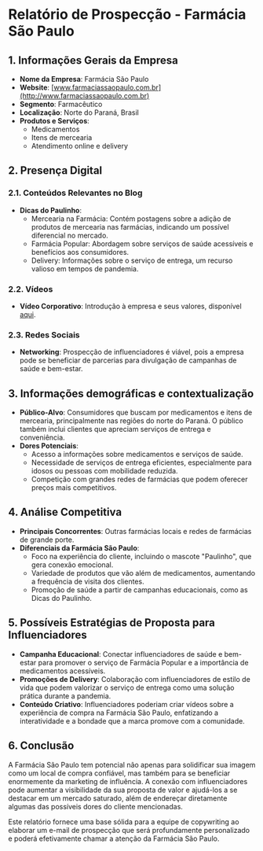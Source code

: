 # Relatório de Prospecção - Farmácia São Paulo

## 1. Informações Gerais da Empresa
- **Nome da Empresa**: Farmácia São Paulo
- **Website**: [www.farmaciassaopaulo.com.br](http://www.farmaciassaopaulo.com.br)
- **Segmento**: Farmacêutico
- **Localização**: Norte do Paraná, Brasil
- **Produtos e Serviços**:
  - Medicamentos
  - Itens de mercearia
  - Atendimento online e delivery

## 2. Presença Digital
### 2.1. Conteúdos Relevantes no Blog
- **Dicas do Paulinho**:
  - Mercearia na Farmácia: Contém postagens sobre a adição de produtos de mercearia nas farmácias, indicando um possível diferencial no mercado.
  - Farmácia Popular: Abordagem sobre serviços de saúde acessíveis e benefícios aos consumidores.
  - Delivery: Informações sobre o serviço de entrega, um recurso valioso em tempos de pandemia.

### 2.2. Vídeos
- **Vídeo Corporativo**: Introdução à empresa e seus valores, disponível [aqui](http://www.farmaciassaopaulo.com.br/assets/videos/video-fsp.mp4).

### 2.3. Redes Sociais
- **Networking**: Prospecção de influenciadores é viável, pois a empresa pode se beneficiar de parcerias para divulgação de campanhas de saúde e bem-estar.

## 3. Informações demográficas e contextualização
- **Público-Alvo**: Consumidores que buscam por medicamentos e itens de mercearia, principalmente nas regiões do norte do Paraná. O público também inclui clientes que apreciam serviços de entrega e conveniência.
- **Dores Potenciais**:
  - Acesso a informações sobre medicamentos e serviços de saúde.
  - Necessidade de serviços de entrega eficientes, especialmente para idosos ou pessoas com mobilidade reduzida.
  - Competição com grandes redes de farmácias que podem oferecer preços mais competitivos.

## 4. Análise Competitiva
- **Principais Concorrentes**: Outras farmácias locais e redes de farmácias de grande porte.
- **Diferenciais da Farmácia São Paulo**:
  - Foco na experiência do cliente, incluindo o mascote "Paulinho", que gera conexão emocional.
  - Variedade de produtos que vão além de medicamentos, aumentando a frequência de visita dos clientes.
  - Promoção de saúde a partir de campanhas educacionais, como as Dicas do Paulinho.

## 5. Possíveis Estratégias de Proposta para Influenciadores
- **Campanha Educacional**: Conectar influenciadores de saúde e bem-estar para promover o serviço de Farmácia Popular e a importância de medicamentos acessíveis.
- **Promoções de Delivery**: Colaboração com influenciadores de estilo de vida que podem valorizar o serviço de entrega como uma solução prática durante a pandemia.
- **Conteúdo Criativo**: Influenciadores poderiam criar vídeos sobre a experiência de compra na Farmácia São Paulo, enfatizando a interatividade e a bondade que a marca promove com a comunidade.

## 6. Conclusão
A Farmácia São Paulo tem potencial não apenas para solidificar sua imagem como um local de compra confiável, mas também para se beneficiar enormemente da marketing de influência. A conexão com influenciadores pode aumentar a visibilidade da sua proposta de valor e ajudá-los a se destacar em um mercado saturado, além de endereçar diretamente algumas das possíveis dores do cliente mencionadas.

Este relatório fornece uma base sólida para a equipe de copywriting ao elaborar um e-mail de prospecção que será profundamente personalizado e poderá efetivamente chamar a atenção da Farmácia São Paulo.